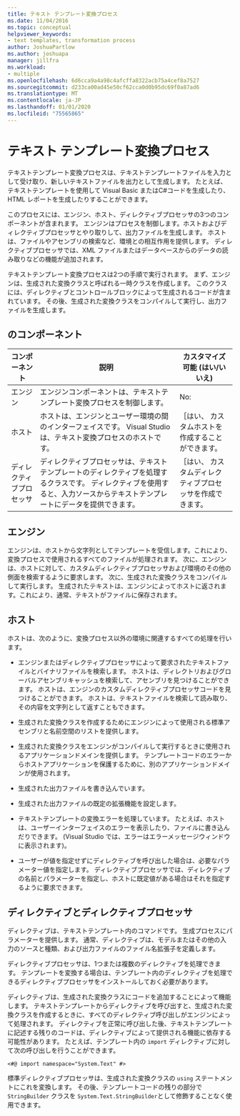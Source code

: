 ```yaml
---
title: テキスト テンプレート変換プロセス
ms.date: 11/04/2016
ms.topic: conceptual
helpviewer_keywords:
- text templates, transformation process
author: JoshuaPartlow
ms.author: joshuapa
manager: jillfra
ms.workload:
- multiple
ms.openlocfilehash: 6d6cca9a4a98c4afcffa8322acb75a4cef8a7527
ms.sourcegitcommit: d233ca00ad45e50cf62cca0d0b95dc69f0a87ad6
ms.translationtype: MT
ms.contentlocale: ja-JP
ms.lasthandoff: 01/01/2020
ms.locfileid: "75565865"
---
```

# <a name="the-text-template-transformation-process"></a>テキスト テンプレート変換プロセス
テキストテンプレート変換プロセスは、テキストテンプレートファイルを入力として受け取り、新しいテキストファイルを出力として生成します。 たとえば、テキストテンプレートを使用して Visual Basic またはC#コードを生成したり、HTML レポートを生成したりすることができます。

 このプロセスには、エンジン、ホスト、ディレクティブプロセッサの3つのコンポーネントが含まれます。 エンジンはプロセスを制御します。ホストおよびディレクティブプロセッサとやり取りして、出力ファイルを生成します。 ホストは、ファイルやアセンブリの検索など、環境との相互作用を提供します。 ディレクティブプロセッサでは、XML ファイルまたはデータベースからのデータの読み取りなどの機能が追加されます。

 テキストテンプレート変換プロセスは2つの手順で実行されます。 まず、エンジンは、生成された変換クラスと呼ばれる一時クラスを作成します。 このクラスには、ディレクティブとコントロールブロックによって生成されるコードが含まれています。 その後、生成された変換クラスをコンパイルして実行し、出力ファイルを生成します。

## <a name="components"></a>のコンポーネント

|コンポーネント|説明|カスタマイズ可能 (はい/いいえ)|
|-|-|-|
|エンジン|エンジンコンポーネントは、テキストテンプレート変換プロセスを制御します。|No:|
|ホスト|ホストは、エンジンとユーザー環境の間のインターフェイスです。 Visual Studio は、テキスト変換プロセスのホストです。|［はい、 カスタムホストを作成することができます。|
|ディレクティブプロセッサ|ディレクティブプロセッサは、テキストテンプレートのディレクティブを処理するクラスです。 ディレクティブを使用すると、入力ソースからテキストテンプレートにデータを提供できます。|［はい、 カスタムディレクティブプロセッサを作成できます。|

## <a name="the-engine"></a>エンジン
 エンジンは、ホストから文字列としてテンプレートを受信します。これにより、変換プロセスで使用されるすべてのファイルが処理されます。 次に、エンジンは、ホストに対して、カスタムディレクティブプロセッサおよび環境のその他の側面を検索するように要求します。 次に、生成された変換クラスをコンパイルして実行します。 生成されたテキストは、エンジンによってホストに返されます。これにより、通常、テキストがファイルに保存されます。

## <a name="the-host"></a>ホスト
 ホストは、次のように、変換プロセス以外の環境に関連するすべての処理を行います。

- エンジンまたはディレクティブプロセッサによって要求されたテキストファイルとバイナリファイルを検索します。 ホストは、ディレクトリおよびグローバルアセンブリキャッシュを検索して、アセンブリを見つけることができます。 ホストは、エンジンのカスタムディレクティブプロセッサコードを見つけることができます。 ホストは、テキストファイルを検索して読み取り、その内容を文字列として返すこともできます。

- 生成された変換クラスを作成するためにエンジンによって使用される標準アセンブリと名前空間のリストを提供します。

- 生成された変換クラスをエンジンがコンパイルして実行するときに使用されるアプリケーションドメインを提供します。 テンプレートコードのエラーからホストアプリケーションを保護するために、別のアプリケーションドメインが使用されます。

- 生成された出力ファイルを書き込んでいます。

- 生成された出力ファイルの既定の拡張機能を設定します。

- テキストテンプレートの変換エラーを処理しています。 たとえば、ホストは、ユーザーインターフェイスのエラーを表示したり、ファイルに書き込んだりできます。 (Visual Studio では、エラーはエラーメッセージウィンドウに表示されます)。

- ユーザーが値を指定せずにディレクティブを呼び出した場合は、必要なパラメーター値を指定します。 ディレクティブプロセッサでは、ディレクティブの名前とパラメーターを指定し、ホストに既定値がある場合はそれを指定するように要求できます。

## <a name="directives-and-directive-processors"></a>ディレクティブとディレクティブプロセッサ
 ディレクティブは、テキストテンプレート内のコマンドです。 生成プロセスにパラメーターを提供します。 通常、ディレクティブは、モデルまたはその他の入力のソースと種類、および出力ファイルのファイル名拡張子を定義します。

 ディレクティブプロセッサは、1つまたは複数のディレクティブを処理できます。 テンプレートを変換する場合は、テンプレート内のディレクティブを処理できるディレクティブプロセッサをインストールしておく必要があります。

 ディレクティブは、生成された変換クラスにコードを追加することによって機能します。 テキストテンプレートからディレクティブを呼び出すと、生成された変換クラスを作成するときに、すべてのディレクティブ呼び出しがエンジンによって処理されます。 ディレクティブを正常に呼び出した後、テキストテンプレートに記述する残りのコードは、ディレクティブによって提供される機能に依存する可能性があります。 たとえば、テンプレート内の `import` ディレクティブに対して次の呼び出しを行うことができます。

 `<#@ import namespace="System.Text" #>`

 標準ディレクティブプロセッサは、生成された変換クラスの `using` ステートメントにこれを変換します。 その後、テンプレートコードの残りの部分で `StringBuilder` クラスを `System.Text.StringBuilder`として修飾することなく使用できます。
